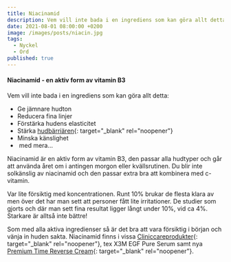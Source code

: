 ```yaml
---
title: Niacinamid
description: Vem vill inte bada i en ingrediens som kan göra allt detta?
date: 2021-08-01 08:00:00 +0200
image: /images/posts/niacin.jpg
tags:
  - Nyckel
  - Ord
published: true
---
```

#### Niacinamid - en aktiv form av vitamin B3

Vem vill inte bada i en ingrediens som kan göra allt detta:

* Ge jämnare hudton
* Reducera fina linjer
* Förstärka hudens elasticitet
* Stärka&nbsp;[hudbärriären](/2021/07/25/bevara-en-stark-hudbarri%C3%A4r/){: target="_blank" rel="noopener"}
* Minska känslighet
* &nbsp;med mera…

Niacinamid är en aktiv form av vitamin B3, den passar alla hudtyper och g&aring;r att använda &aring;ret om i antingen morgon eller kvällsrutinen. Du blir inte solkänslig av niacinamid och den passar extra bra att kombinera med c-vitamin.&nbsp;

Var lite försiktig med koncentrationen. Runt 10% brukar de flesta klara av men över det har man sett att personer f&aring;tt lite irritationer. De studier som gjorts och där man sett fina resultat ligger l&aring;ngt under 10%, vid ca 4%. Starkare är allts&aring; inte bättre\!

Som med alla aktiva ingredienser s&aring; är det bra att vara försiktig i början och vänja in huden sakta. Niacinamid finns i vissa&nbsp;[Cliniccareprodukter](/produkter/){: target="_blank" rel="noopener"}, tex X3M EGF Pure Serum samt nya [Premium Time Reverse Cream](/2021/08/19/premium-time-reverse-cream/){: target="_blank" rel="noopener"}.

&nbsp;
